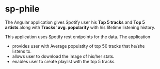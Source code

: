 # sp-phile

The Angular application gives Spotify user his **Top 5 tracks** and **Top 5 artists** along with **Tracks' avg. popularity**  with his lifetime listening history.

This application uses Spotify rest endpoints for the data. The application 

- provides user with Average populatity of top 50 tracks that he/she listens to. 
- allows user to download the image of his/her stats.
- enables user to create playlist with the top 5 tracks
